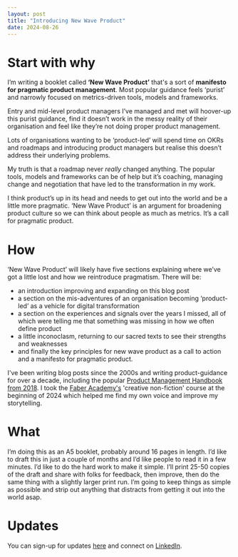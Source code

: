 ```yaml
---
layout: post
title: "Introducing New Wave Product"
date: 2024-08-26
---
```


# Start with why


I’m writing a booklet called **‘New Wave Product’** that's a sort of **manifesto for pragmatic product management**. Most popular guidance feels ‘purist’ and narrowly focused on metrics-driven tools, models and frameworks. 

Entry and mid-level product managers I’ve managed and met will hoover-up this purist guidance, find it doesn’t work in the messy reality of their organisation and feel like they’re not doing proper product management. 

Lots of organisations wanting to be ‘product-led’ will spend time on OKRs and roadmaps and introducing product managers but realise this doesn’t address their underlying problems.

My truth is that a roadmap never *really* changed anything. The popular tools, models and frameworks can be of help but it’s coaching, managing change and negotiation that have led to the transformation in my work. 

I think product’s up in its head and needs to get out into the world and be a little more pragmatic. ‘New Wave Product’ is an argument for broadening product culture so we can think about people as much as metrics. It’s a call for pragmatic product.

# How


‘New Wave Product’ will likely have five sections explaining where we’ve got a little lost and how we reintroduce pragmatism. There will be:

- an introduction improving and expanding on this blog post
- a section on the mis-adventures of an organisation becoming ‘product-led’ as a vehicle for digital transformation
- a section on the experiences and signals over the years I missed, all of which were telling me that something was missing in how we often define product
- a little inconoclasm, returning to our sacred texts to see their strengths and weaknesses
- and finally the key principles for new wave product as a call to action and a manifesto for pragmatic product.

I've been writing blog posts since the 2000s and writing product-guidance for over a decade, including the popular [Product Management Handbook from 2018](https://scottcolfer.com/product-management-handbook/). I took the [Faber Academy's](https://faberacademy.com/) 'creative non-fiction' course at the beginning of 2024 which helped me find my own voice and improve my storytelling.

# What


I’m doing this as an A5 booklet, probably around 16 pages in length. I’d like to draft this in just a couple of months and I’d like people to read it in a few minutes. I’d like to do the hard work to make it simple. I’ll print 25-50 copies of the draft and share with folks for feedback, then improve, then do the same thing with a slightly larger print run. I’m going to keep things as simple as possible and strip out anything that distracts from getting it out into the world asap.

# Updates

You can sign-up for updates [here](https://scottcolfer.substack.com/subscribe)
and connect on [LinkedIn](https://www.linkedin.com/in/scottcolfer/).
